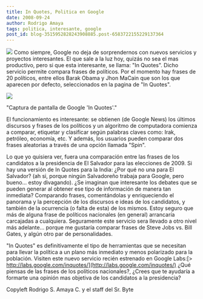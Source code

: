 ```yaml
---
title: In Quotes, Politica en Google
date: 2008-09-24
author: Rodrigo Amaya
tags: politica, interesante, google
post_id: blog-3515952828243908885.post-6583722155229137364
---
```


[![](https://1.bp.blogspot.com/_ayvorITawE4/SNpbqi16Q1I/AAAAAAAABRA/hUbTdBvcfxo/s320/logo_labs_quotes.gif)](https://1.bp.blogspot.com/_ayvorITawE4/SNpbqi16Q1I/AAAAAAAABRA/hUbTdBvcfxo/s1600-h/logo_labs_quotes.gif) Como siempre,
Google no deja de sorprendernos con nuevos servicios y proyectos interesantes. El que sale a la luz hoy, quizás no sea el mas productivo, pero si que esta interesante, se llama: "In Quotes". Dicho servicio permite compara frases de políticos. Por el momento hay frases de 20 políticos, entre ellos Barak Obama y Jhon MaCain que son los que aparecen por defecto, seleccionados en la pagina de "In Quotes".

[![](https://3.bp.blogspot.com/_ayvorITawE4/SNpbqkPooMI/AAAAAAAABQ4/u5NRAcNx0h4/s320/googlelabs-inquotes.jpg)](https://3.bp.blogspot.com/_ayvorITawE4/SNpbqkPooMI/AAAAAAAABQ4/u5NRAcNx0h4/s1600-h/googlelabs-inquotes.jpg)

"Captura de pantalla de
Google 'In Quotes'."

El funcionamiento es interesante: se obtienen (de Google News) los últimos discursos y frases de los políticos y un algoritmo de computadora comienza a comparar, etiquetar y clasificar según palabras claves como: Irak, petróleo, economía, etc. Y además, los usuarios pueden comparar dos frases aleatorias a través de una opción llamada "Spin".

Lo que yo quisiera ver, fuera una comparación entre las frases de los candidatos a la presidencia de El Salvador para las elecciones de 2009. Si hay una versión de In Quotes para la India: ¿Por qué no una para El Salvador? (ah si, porque ningún Salvadoreño trabaja para Google, pero bueno... estoy divagando). ¿Se imaginan que interesante los debates que se pueden generar al obtener ese tipo de información de manera tan inmediata? Comparando frases, comentándolas y enriqueciendo el panorama y la percepción de los discursos e ideas de los candidatos, y también de la ocurrencia (o falta de esta) de los mismos. Estoy seguro que más de alguna frase de políticos nacionales (en general) arrancaría carcajadas a cualquiera. Seguramente este servicio sera llevado a otro nivel más adelante... porque me gustaría comparar frases de Steve Jobs vs. Bill Gates, y algún otro par de personalidades.

"In Quotes" es definitivamente el tipo de
herramientas que se necesitan para llevar la política a un plano más inmediato y menos polarizado para la población. Visiten este nuevo servicio recién estrenado en Google Labs:[> http://labs.google.com/inquotes/](http://labs.google.com/inquotes/) ¿Qué piensas de las frases de los políticos nacionales?, ¿Crees que te ayudaría a formarte una opinión mas objetiva de los candidatos a la presidencia?

Copyleft Rodrigo S. Amaya C. y el staff del Sr. Byte